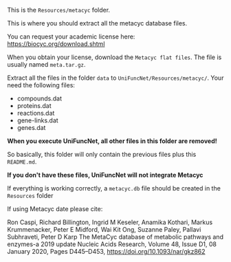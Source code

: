 This is the `Resources/metacyc` folder.

This is where you should extract all the metacyc database files.

You can request your academic license here:
https://biocyc.org/download.shtml

When you obtain your license, download the `Metacyc flat files`. The file is usually named `meta.tar.gz`.

Extract all the files in the folder `data` to `UniFuncNet/Resources/metacyc/`.
Your need the following files:

- compounds.dat
- proteins.dat
- reactions.dat
- gene-links.dat
- genes.dat

**When you execute UniFuncNet, all other files in this folder are removed!**

So basically, this folder will only contain the previous files plus this `README.md`.

**If you don't have these files, UniFuncNet will not integrate Metacyc**

If everything is working correctly, a `metacyc.db` file should be created in the `Resources` folder

If using Metacyc date please cite:

Ron Caspi, Richard Billington, Ingrid M Keseler, Anamika Kothari, Markus Krummenacker,
Peter E Midford, Wai Kit Ong, Suzanne Paley, Pallavi Subhraveti, Peter D Karp
The MetaCyc database of metabolic pathways and enzymes-a 2019 update
Nucleic Acids Research, Volume 48, Issue D1, 08 January 2020, Pages D445–D453,
https://doi.org/10.1093/nar/gkz862
